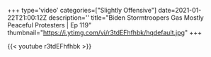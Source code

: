 +++
type='video'
categories=["Slightly Offensive"]
date=2021-01-22T21:00:12Z
description=''
title="Biden Stormtroopers Gas Mostly Peaceful Protesters | Ep 119"
thumbnail="https://i.ytimg.com/vi/r3tdEFhfhbk/hqdefault.jpg"
+++

{{< youtube r3tdEFhfhbk >}}
